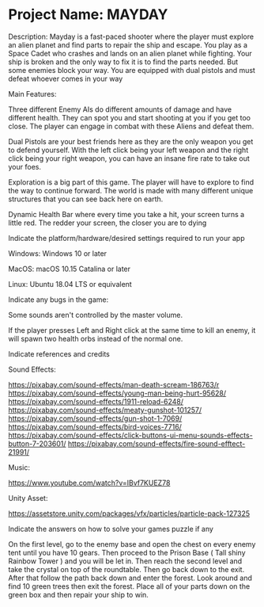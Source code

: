 # Project Name: MAYDAY 

Description: Mayday is a fast-paced shooter where the player must explore an alien planet and find parts to repair the ship and escape. You play as a Space Cadet who crashes and lands on an alien planet while fighting. Your ship is broken and the only way to fix it is to find the parts needed. But some enemies block your way. You are equipped with dual pistols and must defeat whoever comes in your way 

 

Main Features: 

Three different Enemy AIs do different amounts of damage and have different health. They can spot you and start shooting at you if you get too close. The player can engage in combat with these Aliens and defeat them. 

Dual Pistols are your best friends here as they are the only weapon you get to defend yourself. With the left click being your left weapon and the right click being your right weapon, you can have an insane fire rate to take out your foes. 

Exploration is a big part of this game. The player will have to explore to find the way to continue forward. The world is made with many different unique structures that you can see back here on earth. 

Dynamic Health Bar where every time you take a hit, your screen turns a little red. The redder your screen, the closer you are to dying  

 

 

Indicate the platform/hardware/desired settings required to run your app 

Windows: Windows 10 or later 

MacOS: macOS 10.15 Catalina or later 

Linux: Ubuntu 18.04 LTS or equivalent 

 

Indicate any bugs in the game: 

Some sounds aren't controlled by the master volume.  

If the player presses Left and Right click at the same time to kill an enemy, it will 	spawn two health orbs instead of the normal one. 

Indicate references and credits  

 

Sound Effects:  

https://pixabay.com/sound-effects/man-death-scream-186763/r https://pixabay.com/sound-effects/young-man-being-hurt-95628/ https://pixabay.com/sound-effects/1911-reload-6248/ https://pixabay.com/sound-effects/meaty-gunshot-101257/ https://pixabay.com/sound-effects/gun-shot-1-7069/ https://pixabay.com/sound-effects/bird-voices-7716/ https://pixabay.com/sound-effects/click-buttons-ui-menu-sounds-effects-button-7-203601/ https://pixabay.com/sound-effects/fire-sound-efftect-21991/  

Music:  

https://www.youtube.com/watch?v=IBvf7KUEZ78  

Unity Asset: 

https://assetstore.unity.com/packages/vfx/particles/particle-pack-127325 

 

 

Indicate the answers on how to solve your games puzzle if any 

On the first level, go to the enemy base and open the chest on every enemy tent until you have 10 gears. Then proceed to the Prison Base ( Tall shiny Rainbow Tower ) and you will be let in. Then reach the second level and take the crystal on top of the roundtable. Then go back down to the exit. After that follow the path back down and enter the forest. Look around and find 10 green trees then exit the forest. Place all of your parts down on the green box and then repair your ship to win.  
